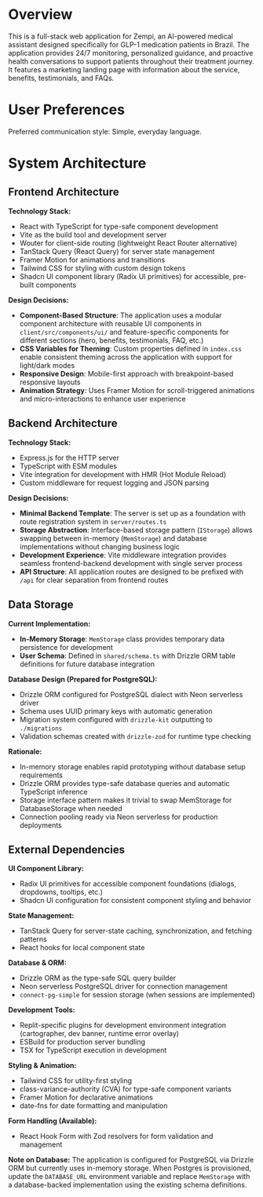 # Overview

This is a full-stack web application for Zempi, an AI-powered medical assistant designed specifically for GLP-1 medication patients in Brazil. The application provides 24/7 monitoring, personalized guidance, and proactive health conversations to support patients throughout their treatment journey. It features a marketing landing page with information about the service, benefits, testimonials, and FAQs.

# User Preferences

Preferred communication style: Simple, everyday language.

# System Architecture

## Frontend Architecture

**Technology Stack:**
- React with TypeScript for type-safe component development
- Vite as the build tool and development server
- Wouter for client-side routing (lightweight React Router alternative)
- TanStack Query (React Query) for server state management
- Framer Motion for animations and transitions
- Tailwind CSS for styling with custom design tokens
- Shadcn UI component library (Radix UI primitives) for accessible, pre-built components

**Design Decisions:**
- **Component-Based Structure**: The application uses a modular component architecture with reusable UI components in `client/src/components/ui/` and feature-specific components for different sections (hero, benefits, testimonials, FAQ, etc.)
- **CSS Variables for Theming**: Custom properties defined in `index.css` enable consistent theming across the application with support for light/dark modes
- **Responsive Design**: Mobile-first approach with breakpoint-based responsive layouts
- **Animation Strategy**: Uses Framer Motion for scroll-triggered animations and micro-interactions to enhance user experience

## Backend Architecture

**Technology Stack:**
- Express.js for the HTTP server
- TypeScript with ESM modules
- Vite integration for development with HMR (Hot Module Reload)
- Custom middleware for request logging and JSON parsing

**Design Decisions:**
- **Minimal Backend Template**: The server is set up as a foundation with route registration system in `server/routes.ts`
- **Storage Abstraction**: Interface-based storage pattern (`IStorage`) allows swapping between in-memory (`MemStorage`) and database implementations without changing business logic
- **Development Experience**: Vite middleware integration provides seamless frontend-backend development with single server process
- **API Structure**: All application routes are designed to be prefixed with `/api` for clear separation from frontend routes

## Data Storage

**Current Implementation:**
- **In-Memory Storage**: `MemStorage` class provides temporary data persistence for development
- **User Schema**: Defined in `shared/schema.ts` with Drizzle ORM table definitions for future database integration

**Database Design (Prepared for PostgreSQL):**
- Drizzle ORM configured for PostgreSQL dialect with Neon serverless driver
- Schema uses UUID primary keys with automatic generation
- Migration system configured with `drizzle-kit` outputting to `./migrations`
- Validation schemas created with `drizzle-zod` for runtime type checking

**Rationale:**
- In-memory storage enables rapid prototyping without database setup requirements
- Drizzle ORM provides type-safe database queries and automatic TypeScript inference
- Storage interface pattern makes it trivial to swap MemStorage for DatabaseStorage when needed
- Connection pooling ready via Neon serverless for production deployments

## External Dependencies

**UI Component Library:**
- Radix UI primitives for accessible component foundations (dialogs, dropdowns, tooltips, etc.)
- Shadcn UI configuration for consistent component styling and behavior

**State Management:**
- TanStack Query for server-state caching, synchronization, and fetching patterns
- React hooks for local component state

**Database & ORM:**
- Drizzle ORM as the type-safe SQL query builder
- Neon serverless PostgreSQL driver for connection management
- `connect-pg-simple` for session storage (when sessions are implemented)

**Development Tools:**
- Replit-specific plugins for development environment integration (cartographer, dev banner, runtime error overlay)
- ESBuild for production server bundling
- TSX for TypeScript execution in development

**Styling & Animation:**
- Tailwind CSS for utility-first styling
- class-variance-authority (CVA) for type-safe component variants
- Framer Motion for declarative animations
- date-fns for date formatting and manipulation

**Form Handling (Available):**
- React Hook Form with Zod resolvers for form validation and management

**Note on Database:**
The application is configured for PostgreSQL via Drizzle ORM but currently uses in-memory storage. When Postgres is provisioned, update the `DATABASE_URL` environment variable and replace `MemStorage` with a database-backed implementation using the existing schema definitions.